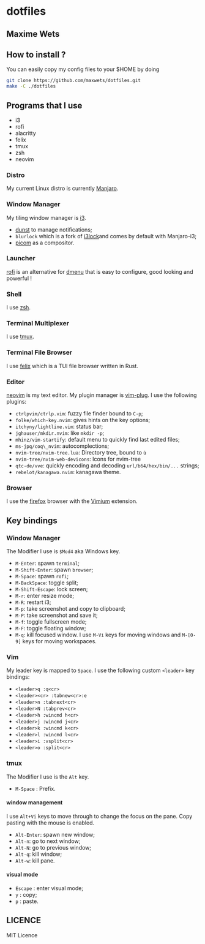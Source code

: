 # dotfiles
Maxime Wets
---
## How to install ?
You can easily copy my config files to your $HOME by doing
```bash
git clone https://github.com/maxwets/dotfiles.git
make -C ./dotfiles
```

## Programs that I use
- i3
- rofi
- alacritty
- felix
- tmux
- zsh
- neovim

### Distro
My current Linux distro is currently [Manjaro](https://manjaro.org).

### Window Manager
My tiling window manager is [i3](https://github.com/baskerville/bspwm).
- [dunst](https://github.com/dunst-project/dunst) to manage notifications;
- `blurlock` which is a fork of [i3lock](https://github.com/Raymo111/i3lock-color)and comes by default with Manjaro-i3;
- [picom](https://github.com/yshui/picom) as a compositor.

### Launcher
[rofi](https://github.com/davatorium/rofi) is an alternative for [dmenu](https://github.com/maxwets/dmenu) that is easy to configure, good looking and powerful !

### Shell
I use [zsh](https://www.zsh.org/).

### Terminal Multiplexer
I use [tmux](https://github.com/tmux/tmux).

### Terminal File Browser
I use [felix](https://github.com/kyoheiu/felix) which is a TUI file browser written in Rust.

### Editor
[neovim](https://neovim.io) is my text editor.
My plugin manager is [vim-plug](https://github.com/junegunn/vim-plug).
I use the following plugins:
- `ctrlpvim/ctrlp.vim`: fuzzy file finder bound to `C-p`;
- `folke/which-key.nvim`: gives hints on the key options;
- `itchyny/lightline.vim`: status bar;
- `jghauser/mkdir.nvim`: like `mkdir -p`;
- `mhinz/vim-startify`: default menu to quickly find last edited files;
- `ms-jpq/coq\_nvim`: autocomplections;
- `nvim-tree/nvim-tree.lua`: Directory tree, bound to `ù`
- `nvim-tree/nvim-web-devicons`: Icons for nvim-tree
- `qtc-de/vve`: quickly encoding and decoding `url/b64/hex/bin/...` strings;
- `rebelot/kanagawa.nvim`: kanagawa theme.

### Browser
I use the [firefox](https://www.mozilla.org/) browser with the [Vimium](https://addons.mozilla.org/en-US/firefox/addon/vimium-ff/) extension.

## Key bindings

### Window Manager
The Modifier I use is `$Mod4` aka Windows key.
- `M-Enter`: spawn `terminal`;
- `M-Shift-Enter`: spawn `browser`;
- `M-Space`: spawn `rofi`;
- `M-BackSpace`: toggle split;
- `M-Shift-Escape`: lock screen;
- `M-r`: enter resize mode;
- `M-R`: restart i3;
- `M-p`: take screenshot and copy to clipboard;
- `M-P`: take screenshot and save it;
- `M-f`: toggle fullscreen mode;
- `M-F`: toggle floating window;
- `M-q`: kill focused window.
I use `M-Vi` keys for moving windows and `M-[0-9]` keys for moving workspaces.

### Vim
My leader key is mapped to `Space`.
I use the following custom `<leader>` key bindings:
- `<leader>q :q<cr>`
- `<leader><cr> :tabnew<cr>:e `
- `<leader>n :tabnext<cr>`
- `<leader>N :tabprev<cr> `
- `<leader>h :wincmd h<cr>`
- `<leader>j :wincmd j<cr>`
- `<leader>k :wincmd k<cr>`
- `<leader>l :wincmd l<cr>`
- `<leader>i :vsplit<cr>`
- `<leader>o :split<cr>`

### tmux
The Modifier I use is the `Alt` key.
- `M-Space` : Prefix.

#### window management
I use `Alt+Vi` keys to move through to change the focus on the pane.
Copy pasting with the mouse is enabled.
- `Alt-Enter`: spawn new window;
- `Alt-n`: go to next window;
- `Alt-N`: go to previous window;
- `Alt-q`: kill window;
- `Alt-w`: kill pane.

#### visual mode
- `Escape` : enter visual mode;
- `y` : copy;
- `p` : paste.

## LICENCE
MIT Licence
